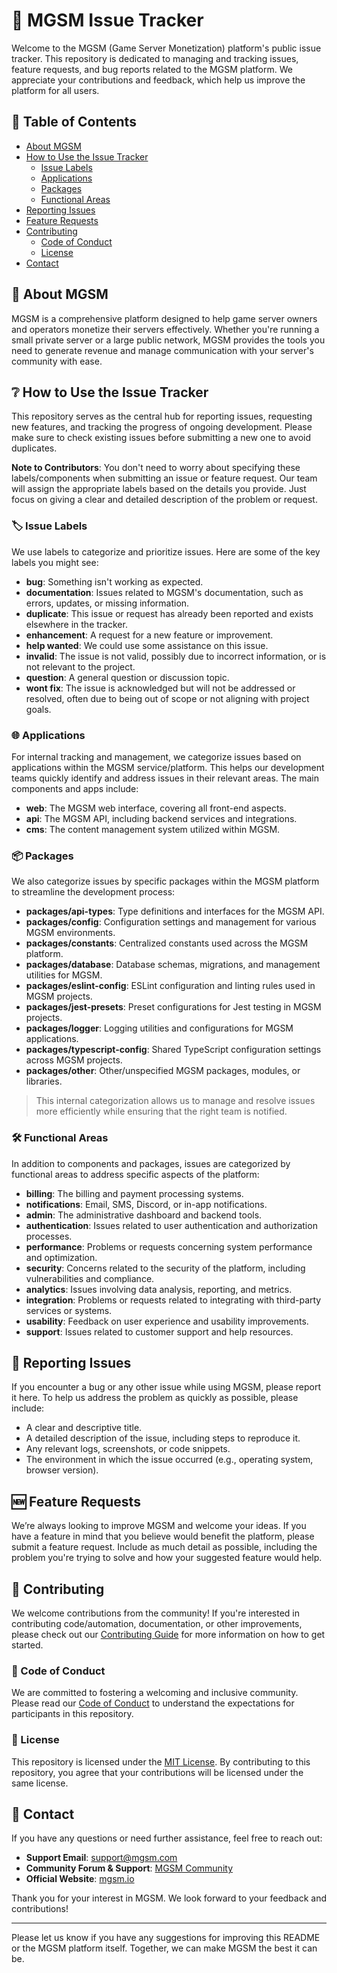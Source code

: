 # 📝 MGSM Issue Tracker

Welcome to the MGSM (Game Server Monetization) platform's public issue tracker. This repository is dedicated to managing and tracking issues, feature requests, and bug reports related to the MGSM platform. We appreciate your contributions and feedback, which help us improve the platform for all users.

## 🔖 Table of Contents

- [About MGSM](#about-mgsm)
- [How to Use the Issue Tracker](#how-to-use-the-issue-tracker)
  - [Issue Labels](#issue-labels)
  - [Applications](#applications)
  - [Packages](#packages)
  - [Functional Areas](#functional-areas)
- [Reporting Issues](#reporting-issues)
- [Feature Requests](#feature-requests)
- [Contributing](#contributing)
  - [Code of Conduct](#code-of-conduct)
  - [License](#license)
- [Contact](#contact)

## 🚀 About MGSM

MGSM is a comprehensive platform designed to help game server owners and operators monetize their servers effectively. Whether you're running a small private server or a large public network, MGSM provides the tools you need to generate revenue and manage communication with your server's community with ease.

## ❔ How to Use the Issue Tracker

This repository serves as the central hub for reporting issues, requesting new features, and tracking the progress of ongoing development. Please make sure to check existing issues before submitting a new one to avoid duplicates.

**Note to Contributors**: You don't need to worry about specifying these labels/components when submitting an issue or feature request. Our team will assign the appropriate labels based on the details you provide. Just focus on giving a clear and detailed description of the problem or request.

### 🏷️ Issue Labels

We use labels to categorize and prioritize issues. Here are some of the key labels you might see:

- **bug**: Something isn't working as expected.
- **documentation**: Issues related to MGSM's documentation, such as errors, updates, or missing information.
- **duplicate**: This issue or request has already been reported and exists elsewhere in the tracker.
- **enhancement**: A request for a new feature or improvement.
- **help wanted**: We could use some assistance on this issue.
- **invalid**: The issue is not valid, possibly due to incorrect information, or is not relevant to the project.
- **question**: A general question or discussion topic.
- **wont fix**: The issue is acknowledged but will not be addressed or resolved, often due to being out of scope or not aligning with project goals.

### 🌐 Applications

For internal tracking and management, we categorize issues based on applications within the MGSM service/platform. This helps our development teams quickly identify and address issues in their relevant areas. The main components and apps include:

- **web**: The MGSM web interface, covering all front-end aspects.
- **api**: The MGSM API, including backend services and integrations.
- **cms**: The content management system utilized within MGSM.

### 📦 Packages

We also categorize issues by specific packages within the MGSM platform to streamline the development process:

- **packages/api-types**: Type definitions and interfaces for the MGSM API.
- **packages/config**: Configuration settings and management for various MGSM environments.
- **packages/constants**: Centralized constants used across the MGSM platform.
- **packages/database**: Database schemas, migrations, and management utilities for MGSM.
- **packages/eslint-config**: ESLint configuration and linting rules used in MGSM projects.
- **packages/jest-presets**: Preset configurations for Jest testing in MGSM projects.
- **packages/logger**: Logging utilities and configurations for MGSM applications.
- **packages/typescript-config**: Shared TypeScript configuration settings across MGSM projects.
- **packages/other**: Other/unspecified MGSM packages, modules, or libraries.

> This internal categorization allows us to manage and resolve issues more efficiently while ensuring that the right team is notified.

### 🛠️ Functional Areas

In addition to components and packages, issues are categorized by functional areas to address specific aspects of the platform:

- **billing**: The billing and payment processing systems.
- **notifications**: Email, SMS, Discord, or in-app notifications.
- **admin**: The administrative dashboard and backend tools.
- **authentication**: Issues related to user authentication and authorization processes.
- **performance**: Problems or requests concerning system performance and optimization.
- **security**: Concerns related to the security of the platform, including vulnerabilities and compliance.
- **analytics**: Issues involving data analysis, reporting, and metrics.
- **integration**: Problems or requests related to integrating with third-party services or systems.
- **usability**: Feedback on user experience and usability improvements.
- **support**: Issues related to customer support and help resources.

## 💬 Reporting Issues

If you encounter a bug or any other issue while using MGSM, please report it here. To help us address the problem as quickly as possible, please include:

- A clear and descriptive title.
- A detailed description of the issue, including steps to reproduce it.
- Any relevant logs, screenshots, or code snippets.
- The environment in which the issue occurred (e.g., operating system, browser version).

## 🆕 Feature Requests

We’re always looking to improve MGSM and welcome your ideas. If you have a feature in mind that you believe would benefit the platform, please submit a feature request. Include as much detail as possible, including the problem you're trying to solve and how your suggested feature would help.

## 🙋 Contributing

We welcome contributions from the community! If you're interested in contributing code/automation, documentation, or other improvements, please check out our [Contributing Guide](CONTRIBUTING.md) for more information on how to get started.

### 🤝 Code of Conduct

We are committed to fostering a welcoming and inclusive community. Please read our [Code of Conduct](CODE_OF_CONDUCT.md) to understand the expectations for participants in this repository.

### 🔑 License

This repository is licensed under the [MIT License](LICENSE). By contributing to this repository, you agree that your contributions will be licensed under the same license.

## 📧 Contact

If you have any questions or need further assistance, feel free to reach out:

- **Support Email**: <support@mgsm.com>
- **Community Forum & Support**: [MGSM Community](https://discord.gg/mgsm)
- **Official Website**: [mgsm.io](https://mgsm.io)

Thank you for your interest in MGSM. We look forward to your feedback and contributions!

---

Please let us know if you have any suggestions for improving this README or the MGSM platform itself. Together, we can make MGSM the best it can be.
